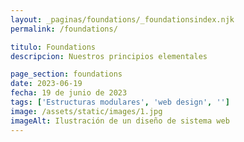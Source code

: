 ```yaml
---
layout: _paginas/foundations/_foundationsindex.njk
permalink: /foundations/

titulo: Foundations
descripcion: Nuestros principios elementales

page_section: foundations
date: 2023-06-19
fecha: 19 de junio de 2023
tags: ['Estructuras modulares', 'web design', '']
image: /assets/static/images/1.jpg
imageAlt: Ilustración de un diseño de sistema web
---
```

